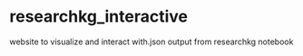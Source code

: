 # researchkg_interactive
website to visualize and interact with.json output from researchkg notebook
